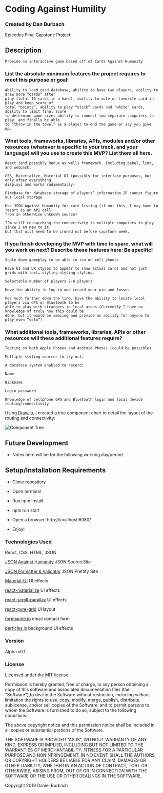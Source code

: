 # Coding Against Humility

### __Created by Dan Burbach__

Epicodus Final Capstone Project

## __Description__

```
Provide an interactive game based off of Cards Against Humanity
```
 
### List the absolute minimum features the project requires to meet this purpose or goal:

```
Ability to load card database, ability to have two players, ability to draw more “cards” after 
play (total 10 cards in a hand), ability to vote on favorite card in play and keep score of 
total “points”, ability to play “black” cards and “white” cards, ability to limit final score 
to determine game size, ability to connect two separate computers to play, and finally be able 
to “throw in the towel” as a player to end the game or say you give up.
```

### What tools, frameworks, libraries, APIs, modules and/or other resources (whatever is specific to your track, and your language) will you use to create this MVP? List them all here.
```
React (and possibly Redux as well) framework. Including babel, lint, and webpack.

CSS, Materialize, Material UI (possibly for interface purposes, but only after everything 
displays and works rudimentally)

Firebase for database storage of players’ information IF cannot figure out local storage

Use JSON Against Humanity for card listing (if not this, I may have to resort to an API call 
from an otherwise unknown source)

I’m still researching the connectivity to multiple computers to play since I am new to it, 
but that will need to be ironed out before capstone week.
```

### If you finish developing the MVP with time to spare, what will you work on next? Describe these features here: Be specific!
```
Scale down gameplay to be able to run on cell phones

Have UI and UX styles to appear to show actual cards and not just grids with text….styling styling styling.

Selectable number of players 2-6 players

Have the ability to log in and record your win and losses

For much further down the line, have the ability to locate local players via GPS or Bluetooth to be 
able to play with strangers in local areas (Currently I have no knowledge of truly how this could be 
done, but it would be amazing and provide an ability for anyone to play even “solo”)
 ```

### What additional tools, frameworks, libraries, APIs or other resources will these additional features require?
```
Testing on both Apple Phones and Android Phones (could be possible)

Multiple styling sources to try out.

A database system enabled to record:

Name

Nickname

Login password

Knowledge of cellphone GPS and Bluetooth login and local device routing/connectivity
```

  Using [Draw.io](https://www.draw.io/), I created a tree component chart to detail the layout of the routing and connectivity:

  ![Component Tree]()

## __Future Development__

  * Notes here will be for the following working day/period.

## __Setup/Installation Requirements__

  * Clone repository

  * Open terminal

  * Run npm install

  * npm run start

  * Open a browser: http://localhost:8080/

  * Enjoy!

### __Technologies Used__

  React, CSS, HTML, JSON

  [JSON Against Humanity](https://crhallberg.com/cah/)
  JSON Source Site

  [JSON Formatter & Validator](https://jsonformatter.curiousconcept.com/)
  JSON Prettify Site

  [Material-UI](https://material-ui.com/)
  UI effects

  [react-materialize](https://react-materialize.github.io/#/)
  UI effects

  [react-scroll-parallax](https://www.npmjs.com/package/react-scroll-parallax)
  UI effects

  [react-pure-grid](https://www.npmjs.com/package/react-pure-grid)
  UI layout

  [formspree.io](https://formspree.io/)
  email contact form

  [particles.js](https://vincentgarreau.com/particles.js/)
  background UI effects

### __Version__

Alpha v0.1

### License
Licensed under the MIT license.

Permission is hereby granted, free of charge, to any person obtaining a copy of this software and associated documentation files (the "Software"),to deal in the Software without restriction, including without limitation the rights to use, copy, modify, merge, publish, distribute, sublicense,
and/or sell copies of the Software, and to permit persons to whom the Software is furnished to do so, subject to the following conditions:

The above copyright notice and this permission notice shall be included in all copies or substantial portions of the Software.

THE SOFTWARE IS PROVIDED "AS IS", WITHOUT WARRANTY OF ANY KIND, EXPRESS OR IMPLIED, INCLUDING BUT NOT LIMITED TO THE WARRANTIES OF MERCHANTABILITY,
FITNESS FOR A PARTICULAR PURPOSE AND NONINFRINGEMENT. IN NO EVENT SHALL THE AUTHORS OR COPYRIGHT HOLDERS BE LIABLE FOR ANY CLAIM, DAMAGES OR OTHER LIABILITY,
WHETHER IN AN ACTION OF CONTRACT, TORT OR OTHERWISE, ARISING FROM, OUT OF OR IN CONNECTION WITH THE SOFTWARE OR THE USE OR OTHER DEALINGS IN THE SOFTWARE.


Copyright 2019 Daniel Burbach
